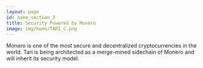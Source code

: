 ```yaml
---
layout: page
id: home_section_3
title: Security Powered by Monero
image: img/home/TARI_C.png
---
```


Monero is one of the most secure and decentralized cryptocurrencies in the world. Tari is being architected as a merge-mined sidechain of Monero and will inherit its security model.